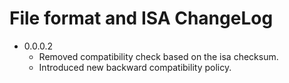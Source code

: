 File format and ISA ChangeLog
=============================

* 0.0.0.2
    + Removed compatibility check based on the isa checksum.
    + Introduced new backward compatibility policy.

